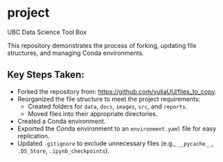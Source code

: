 # project
UBC Data Science Tool Box

This repository demonstrates the process of forking, updating file structures, and managing Conda environments.

## Key Steps Taken:
- Forked the repository from: https://github.com/yuliaUU/files_to_copy.
- Reorganized the file structure to meet the project requirements:
  - Created folders for `data`, `docs`, `images`, `src`, and `reports`.
  - Moved files into their appropriate directories.
- Created a Conda environment.
- Exported the Conda environment to an `environment.yaml` file for easy replication.
- Updated `.gitignore` to exclude unnecessary files (e.g., `__pycache__`, `.DS_Store`, `.ipynb_checkpoints`).


